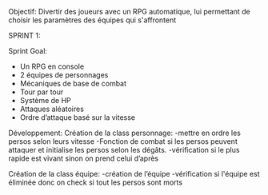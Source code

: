Objectif: Divertir des joueurs avec un RPG automatique, lui permettant de choisir les paramètres des équipes qui s'affrontent

SPRINT 1:

Sprint Goal:
- Un RPG en console
- 2 équipes de personnages
- Mécaniques de base de combat
- Tour par tour
- Système de HP
- Attaques aléatoires
- Ordre d’attaque basé sur la vitesse 

Développement:
Création de la class personnage:
-mettre en ordre les persos selon leurs vitesse
-Fonction de combat si les persos peuvent attaquer et initialise les persos selon les dégâts.
-vérification si le plus rapide est vivant sinon on prend celui d’après

Création de la class équipe:
-création de l’équipe 
-vérification si l'équipe est éliminée donc on check si tout les persos sont morts



